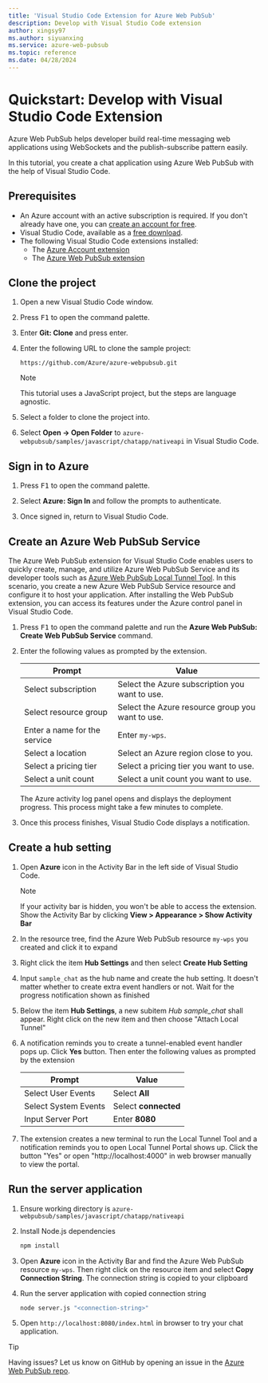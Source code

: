 ```yaml
---
title: 'Visual Studio Code Extension for Azure Web PubSub'
description: Develop with Visual Studio Code extension
author: xingsy97
ms.author: siyuanxing
ms.service: azure-web-pubsub
ms.topic: reference
ms.date: 04/28/2024
---
```


# Quickstart: Develop with Visual Studio Code Extension
Azure Web PubSub helps developer build real-time messaging web applications using WebSockets and the publish-subscribe pattern easily.

In this tutorial, you create a chat application using Azure Web PubSub with the help of Visual Studio Code.

## Prerequisites

- An Azure account with an active subscription is required. If you don't already have one, you can [create an account for free](https://azure.microsoft.com/free).
- Visual Studio Code, available as a [free download](https://code.visualstudio.com/).
- The following Visual Studio Code extensions installed:
    - The [Azure Account extension](https://marketplace.visualstudio.com/items?itemName=ms-vscode.azure-account)
    - The [Azure Web PubSub extension](https://marketplace.visualstudio.com/items?itemName=ms-azuretools.vscode-azurewebpubsub)

## Clone the project

1. Open a new Visual Studio Code window.

1. Press <kbd>F1</kbd> to open the command palette.

1. Enter **Git: Clone** and press enter.

1. Enter the following URL to clone the sample project:

    ```git
    https://github.com/Azure/azure-webpubsub.git
    ```

    > [!NOTE]
    > This tutorial uses a JavaScript project, but the steps are language agnostic.

1. Select a folder to clone the project into.

1. Select **Open -> Open Folder** to `azure-webpubsub/samples/javascript/chatapp/nativeapi` in Visual Studio Code.

## Sign in to Azure

1. Press <kbd>F1</kbd> to open the command palette.

1. Select **Azure: Sign In** and follow the prompts to authenticate.

1. Once signed in, return to Visual Studio Code.

## Create an Azure Web PubSub Service

The Azure Web PubSub extension for Visual Studio Code enables users to quickly create, manage, and utilize Azure Web PubSub Service and its developer tools such as [Azure Web PubSub Local Tunnel Tool](https://www.npmjs.com/package/@azure/web-pubsub-tunnel-tool).
In this scenario, you create a new Azure Web PubSub Service resource and configure it to host your application. After installing the Web PubSub extension, you can access its features under the Azure control panel in Visual Studio Code.

1. Press <kbd>F1</kbd> to open the command palette and run the **Azure Web PubSub: Create Web PubSub Service** command.

1. Enter the following values as prompted by the extension.

    | Prompt | Value |
    |--|--|
    | Select subscription | Select the Azure subscription you want to use. |
    | Select resource group | Select the Azure resource group you want to use. |
    | Enter a name for the service | Enter `my-wps`. |
    | Select a location | Select an Azure region close to you. |
    | Select a pricing tier | Select a pricing tier you want to use. |
    | Select a unit count | Select a unit count you want to use.|

    The Azure activity log panel opens and displays the deployment progress. This process might take a few minutes to complete.

1. Once this process finishes, Visual Studio Code displays a notification. 

## Create a hub setting
1. Open **Azure** icon in the Activity Bar in the left side of Visual Studio Code. 

    > [!NOTE]
    > If your activity bar is hidden, you won't be able to access the extension. Show the Activity Bar by clicking **View > Appearance > Show Activity Bar**

1. In the resource tree, find the Azure Web PubSub resource `my-wps` you created and click it to expand

1. Right click the item **Hub Settings** and then select **Create Hub Setting**

1. Input `sample_chat` as the hub name and create the hub setting. It doesn't matter whether to create extra event handlers or not. Wait for the progress notification shown as finished

1. Below the item **Hub Settings**, a new subitem *Hub sample_chat* shall appear. Right click on the new item and then choose "Attach Local Tunnel"

1. A notification reminds you to create a tunnel-enabled event handler pops up. Click **Yes** button. Then enter the following values as prompted by the extension

    | Prompt | Value |
    |--|--|
    | Select User Events | Select **All** |
    | Select System Events | Select **connected** |
    | Input Server Port | Enter **8080** |

1. The extension creates a new terminal to run the Local Tunnel Tool and a notification reminds you to open Local Tunnel Portal shows up. Click the button "Yes" or open "http://localhost:4000" in web browser manually to view the portal.

## Run the server application
1. Ensure working directory is `azure-webpubsub/samples/javascript/chatapp/nativeapi`

1. Install Node.js dependencies

    ```bash
    npm install
    ```

1. Open **Azure** icon in the Activity Bar and find the Azure Web PubSub resource `my-wps`. Then right click on the resource item and select **Copy Connection String**. The connection string is copied to your clipboard

1. Run the server application with copied connection string

    ```bash
    node server.js "<connection-string>"
    ```

1. Open `http://localhost:8080/index.html` in browser to try your chat application. 

> [!TIP]
> Having issues? Let us know on GitHub by opening an issue in the [Azure Web PubSub repo](https://github.com/azure/azure-webpubsub/).